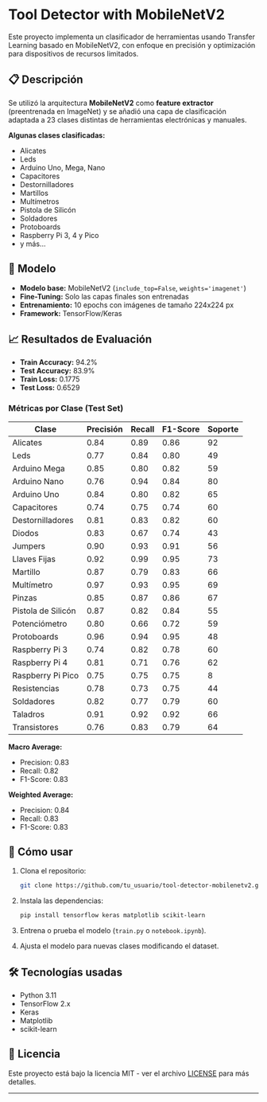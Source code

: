 # Tool Detector with MobileNetV2

Este proyecto implementa un clasificador de herramientas usando Transfer Learning basado en MobileNetV2, con enfoque en precisión y optimización para dispositivos de recursos limitados.

## 📋 Descripción

Se utilizó la arquitectura **MobileNetV2** como **feature extractor** (preentrenada en ImageNet) y se añadió una capa de clasificación adaptada a 23 clases distintas de herramientas electrónicas y manuales.

**Algunas clases clasificadas:**
- Alicates
- Leds
- Arduino Uno, Mega, Nano
- Capacitores
- Destornilladores
- Martillos
- Multímetros
- Pistola de Silicón
- Soldadores
- Protoboards
- Raspberry Pi 3, 4 y Pico
- y más...

## 🧠 Modelo

- **Modelo base:** MobileNetV2 (`include_top=False`, `weights='imagenet'`)
- **Fine-Tuning:** Solo las capas finales son entrenadas
- **Entrenamiento:** 10 epochs con imágenes de tamaño 224x224 px
- **Framework:** TensorFlow/Keras

## 📈 Resultados de Evaluación

- **Train Accuracy:** 94.2%
- **Test Accuracy:** 83.9%
- **Train Loss:** 0.1775
- **Test Loss:** 0.6529

### Métricas por Clase (Test Set)

| Clase                | Precisión | Recall | F1-Score | Soporte |
|----------------------|-----------|--------|----------|---------|
| Alicates             | 0.84      | 0.89   | 0.86     | 92      |
| Leds                 | 0.77      | 0.84   | 0.80     | 49      |
| Arduino Mega         | 0.85      | 0.80   | 0.82     | 59      |
| Arduino Nano         | 0.76      | 0.94   | 0.84     | 80      |
| Arduino Uno          | 0.84      | 0.80   | 0.82     | 65      |
| Capacitores          | 0.74      | 0.75   | 0.74     | 60      |
| Destornilladores     | 0.81      | 0.83   | 0.82     | 60      |
| Diodos               | 0.83      | 0.67   | 0.74     | 43      |
| Jumpers              | 0.90      | 0.93   | 0.91     | 56      |
| Llaves Fijas         | 0.92      | 0.99   | 0.95     | 73      |
| Martillo             | 0.87      | 0.79   | 0.83     | 66      |
| Multímetro           | 0.97      | 0.93   | 0.95     | 69      |
| Pinzas               | 0.85      | 0.87   | 0.86     | 67      |
| Pistola de Silicón   | 0.87      | 0.82   | 0.84     | 55      |
| Potenciómetro        | 0.80      | 0.66   | 0.72     | 59      |
| Protoboards          | 0.96      | 0.94   | 0.95     | 48      |
| Raspberry Pi 3       | 0.74      | 0.82   | 0.78     | 60      |
| Raspberry Pi 4       | 0.81      | 0.71   | 0.76     | 62      |
| Raspberry Pi Pico    | 0.75      | 0.75   | 0.75     | 8       |
| Resistencias         | 0.78      | 0.73   | 0.75     | 44      |
| Soldadores           | 0.82      | 0.77   | 0.79     | 60      |
| Taladros             | 0.91      | 0.92   | 0.92     | 66      |
| Transistores         | 0.76      | 0.83   | 0.79     | 64      |

**Macro Average:**
- Precision: 0.83
- Recall: 0.82
- F1-Score: 0.83

**Weighted Average:**
- Precision: 0.84
- Recall: 0.83
- F1-Score: 0.83
## 🚀 Cómo usar

1. Clona el repositorio:
    ```bash
    git clone https://github.com/tu_usuario/tool-detector-mobilenetv2.git
    ```

2. Instala las dependencias:
    ```bash
    pip install tensorflow keras matplotlib scikit-learn
    ```

3. Entrena o prueba el modelo (`train.py` o `notebook.ipynb`).

4. Ajusta el modelo para nuevas clases modificando el dataset.

## 🛠️ Tecnologías usadas

- Python 3.11
- TensorFlow 2.x
- Keras
- Matplotlib
- scikit-learn

## 📄 Licencia

Este proyecto está bajo la licencia MIT - ver el archivo [LICENSE](LICENSE) para más detalles.

---


